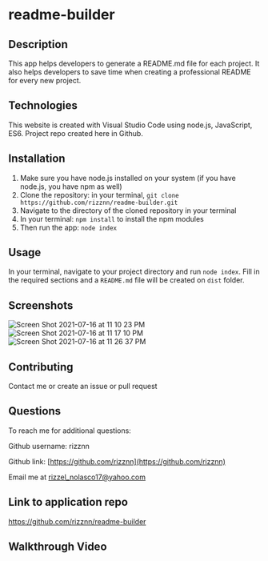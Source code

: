 # readme-builder

## Description
This app helps developers to generate a README.md file for each project. It also helps developers to save time when creating a professional README for every new project.
	
## Technologies
This website is created with Visual Studio Code using node.js, JavaScript, ES6. Project repo created here in Github.

## Installation
1. Make sure you have node.js installed on your system (if you have node.js, you have npm as well)
2. Clone the repository: in your terminal, `git clone https://github.com/rizznn/readme-builder.git`
3. Navigate to the directory of the cloned repository in your terminal
4. In your terminal: `npm install` to install the npm modules
5. Then run the app: `node index`

## Usage
In your terminal, navigate to your project directory and run `node index`. Fill in the required sections and a `README.md` file will be created on `dist` folder.

## Screenshots
![Screen Shot 2021-07-16 at 11 10 23 PM](https://user-images.githubusercontent.com/80712058/126023870-9625eb95-3d36-4d69-8cea-291c04e8d156.png)
![Screen Shot 2021-07-16 at 11 17 10 PM](https://user-images.githubusercontent.com/80712058/126023875-4ebd6560-8607-482b-bae5-c79c1a7af8bd.png)
![Screen Shot 2021-07-16 at 11 26 37 PM](https://user-images.githubusercontent.com/80712058/126024050-4707b6c3-b090-4ca2-ba65-a96ecbf0a14b.png)

## Contributing
Contact me or create an issue or pull request

## Questions
  To reach me for additional questions:

  Github username: rizznn 

  Github link: [https://github.com/rizznn](https://github.com/rizznn) 

  Email me at [rizzel_nolasco17@yahoo.com](mailto:rizzel_nolasco17@yahoo.com)

## Link to application repo
https://github.com/rizznn/readme-builder

## Walkthrough Video
